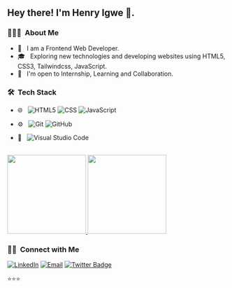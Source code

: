 
<h2> Hey there! I'm Henry Igwe 👋.</h2>

<h3> 👨🏻‍💻 &nbsp;About Me </h3>

- 🤔 &nbsp; I am a Frontend Web Developer.
- 🎓 &nbsp; Exploring new technologies and developing websites using HTML5, CSS3, Tailwindcss, JavaScript.
- 💼 &nbsp; I'm open to Internship, Learning and Collaboration.

<h3> 🛠 &nbsp;Tech Stack</h3>

- 🌐 &nbsp;
  ![HTML5](https://img.shields.io/badge/-HTML5-333333?style=flat&logo=HTML5)
  ![CSS](https://img.shields.io/badge/-CSS-333333?style=flat&logo=CSS3&logoColor=1572B6)
  ![JavaScript](https://img.shields.io/badge/-JavaScript-333333?style=flat&logo=javascript)
 
- ⚙️ &nbsp;
  ![Git](https://img.shields.io/badge/-Git-333333?style=flat&logo=git)
  ![GitHub](https://img.shields.io/badge/-GitHub-333333?style=flat&logo=github)

- 🔧 &nbsp;
  ![Visual Studio Code](https://img.shields.io/badge/-Visual%20Studio%20Code-333333?style=flat&logo=visual-studio-code&logoColor=007ACC)
  

<br/>

<a href="https://github.com/AVS1508">
  <img height="180em" src="https://github-readme-stats.vercel.app/api?username=Ighenri&theme=buefy&show_icons=true" />
  <img height="180em" src="https://github-readme-stats.vercel.app/api/top-langs/?username=Ighenri&theme=buefy&layout=compact" />
</a>

<br/>

<h3> 🤝🏻 &nbsp;Connect with Me </h3>

<p align="center">

<a href="https://www.linkedin.com/in/henry-igwe-8bba751b6/"><img alt="LinkedIn" src="https://img.shields.io/badge/LinkedIn-Henry%20Igwe%20-blue?style=flat-square&logo=linkedin"></a>
<a href="mailto:igwehenry740@gmail.com"><img alt="Email" src="https://img.shields.io/badge/Email-Igwehenry740@gmail.com-blue?style=flat-square&logo=gmail"></a>
 [![Twitter Badge](https://img.shields.io/badge/-Twitter-1da1f2?style=flat-square&labelColor=1da1f2&logo=twitter&logoColor=white&link=https://twitter.com/Yaronzz)](https://twitter.com/henryIgweDev)
</p>

⭐️⭐️⭐️
